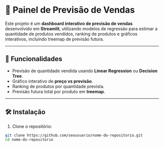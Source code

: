 # 🛒 Painel de Previsão de Vendas

Este projeto é um **dashboard interativo de previsão de vendas** desenvolvido em **Streamlit**, utilizando modelos de regressão para estimar a quantidade de produtos vendidos, ranking de produtos e gráficos interativos, incluindo treemap de previsão futura.

---

## 🚀 Funcionalidades

- Previsão de quantidade vendida usando **Linear Regression** ou **Decision Tree**.
- Gráfico interativo de **preço vs previsão**.
- Ranking de produtos por quantidade prevista.
- Previsão futura total por produto em **treemap**.

---

## 🛠 Instalação

1. Clone o repositório:

```bash
git clone https://github.com/seuusuario/nome-do-repositorio.git
cd nome-do-repositorio
